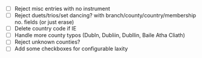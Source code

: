 * [ ] Reject misc entries with no instrument
* [ ] Reject duets/trios/set dancing? with branch/county/country/membership no. fields (or just erase)
* [ ] Delete country code if IE
* [ ] Handle more county typos (Dubln, Dubliin, Dubllin, Baile Atha Cliath)
* [ ] Reject unknown counties?
* [ ] Add some checkboxes for configurable laxity
